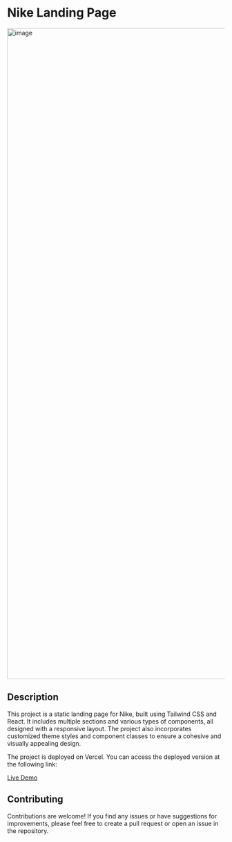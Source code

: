 # Nike Landing Page

<img width="1504" alt="image" src="https://github.com/Codefreyy/tailwindcss-nike-landing-page/assets/104683968/5c774cbd-b52b-47bb-88d2-19e886754185">

## Description

This project is a static landing page for Nike, built using Tailwind CSS and React. It includes multiple sections and various types of components, all designed with a responsive layout. The project also incorporates customized theme styles and component classes to ensure a cohesive and visually appealing design.

The project is deployed on Vercel. You can access the deployed version at the following link:

[Live Demo](https://tailwindcss-nike-landing-page.vercel.app/)


## Contributing

Contributions are welcome! If you find any issues or have suggestions for improvements, please feel free to create a pull request or open an issue in the repository.

